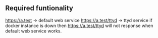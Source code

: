 ## Required funtionality

https://a.test -> default web service
https://a.test/ttyd -> ttyd service
if docker instance is down 
then https://a.test/ttyd will not response 
when default web service works.
